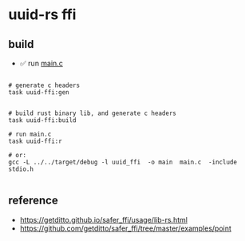 # uuid-rs ffi

## build

- ✅ run [main.c](main.c)

```make

# generate c headers
task uuid-ffi:gen  

  
# build rust binary lib, and generate c headers 
task uuid-ffi:build

# run main.c
task uuid-ffi:r   

# or:
gcc -L ../../target/debug -l uuid_ffi  -o main  main.c  -include stdio.h     
 
```

## reference

- https://getditto.github.io/safer_ffi/usage/lib-rs.html
- https://github.com/getditto/safer_ffi/tree/master/examples/point